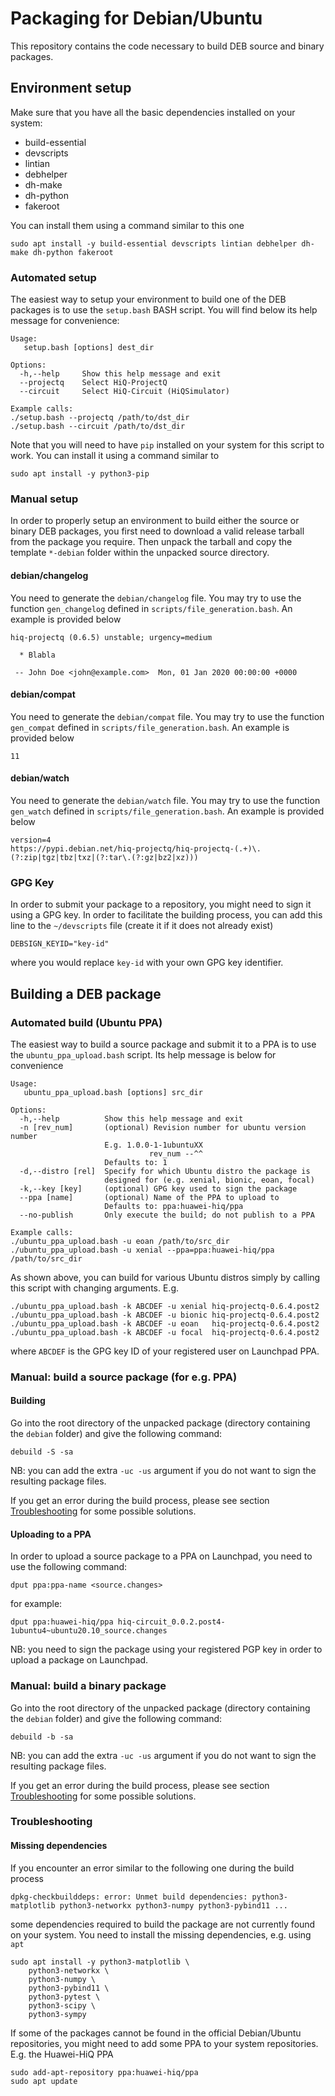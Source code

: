 # Packaging for Debian/Ubuntu

This repository contains the code necessary to build DEB source and binary packages.

## Environment setup

 Make sure that you have all the basic dependencies installed on your system:

  - build-essential
  - devscripts
  - lintian
  - debhelper
  - dh-make
  - dh-python
  - fakeroot

You can install them using a command similar to this one

	sudo apt install -y build-essential devscripts lintian debhelper dh-make dh-python fakeroot

### Automated setup

The easiest way to setup your environment to build one of the DEB packages is to use the `setup.bash` BASH script. You will find below its help message for convenience:

	Usage:
	   setup.bash [options] dest_dir

	Options:
	  -h,--help     Show this help message and exit
	  --projectq    Select HiQ-ProjectQ
	  --circuit     Select HiQ-Circuit (HiQSimulator)

	Example calls:
	./setup.bash --projectq /path/to/dst_dir
	./setup.bash --circuit /path/to/dst_dir

Note that you will need to have `pip` installed on your system for this script to work. You can install it using a command similar to

	sudo apt install -y python3-pip

### Manual setup

In order to properly setup an environment to build either the source or binary DEB packages, you first need to download a valid release tarball from the package you require. Then unpack the tarball and copy the template `*-debian` folder within the unpacked source directory.

#### debian/changelog

You need to generate the `debian/changelog` file. You may try to use the function `gen_changelog` defined in `scripts/file_generation.bash`. An example is provided below

	hiq-projectq (0.6.5) unstable; urgency=medium

	  * Blabla

	 -- John Doe <john@example.com>  Mon, 01 Jan 2020 00:00:00 +0000

#### debian/compat

You need to generate the `debian/compat` file. You may try to use the function `gen_compat` defined in `scripts/file_generation.bash`. An example is provided below

	11

#### debian/watch

You need to generate the `debian/watch` file. You may try to use the function `gen_watch` defined in `scripts/file_generation.bash`. An example is provided below

	version=4
	https://pypi.debian.net/hiq-projectq/hiq-projectq-(.+)\.(?:zip|tgz|tbz|txz|(?:tar\.(?:gz|bz2|xz)))

### GPG Key

In order to submit your package to a repository, you might need to sign it using a GPG key. In order to facilitate the building process, you can add this line to the `~/devscripts` file (create it if it does not already exist)

	DEBSIGN_KEYID="key-id"

where you would replace `key-id` with your own GPG key identifier.

## Building a DEB package

### Automated build (Ubuntu PPA)

The easiest way to build a source package and submit it to a PPA is to use the `ubuntu_ppa_upload.bash` script. Its help message is below for convenience

	Usage:
	   ubuntu_ppa_upload.bash [options] src_dir

	Options:
	  -h,--help          Show this help message and exit
	  -n [rev_num]       (optional) Revision number for ubuntu version number
						 E.g. 1.0.0-1-1ubuntuXX
								   rev_num --^^
						 Defaults to: 1
	  -d,--distro [rel]  Specify for which Ubuntu distro the package is
						 designed for (e.g. xenial, bionic, eoan, focal)
	  -k,--key [key]     (optional) GPG key used to sign the package
	  --ppa [name]       (optional) Name of the PPA to upload to
						 Defaults to: ppa:huawei-hiq/ppa
	  --no-publish       Only execute the build; do not publish to a PPA

	Example calls:
	./ubuntu_ppa_upload.bash -u eoan /path/to/src_dir
	./ubuntu_ppa_upload.bash -u xenial --ppa=ppa:huawei-hiq/ppa /path/to/src_dir

As shown above, you can build for various Ubuntu distros simply by calling this script with changing arguments. E.g.

	./ubuntu_ppa_upload.bash -k ABCDEF -u xenial hiq-projectq-0.6.4.post2
	./ubuntu_ppa_upload.bash -k ABCDEF -u bionic hiq-projectq-0.6.4.post2
	./ubuntu_ppa_upload.bash -k ABCDEF -u eoan   hiq-projectq-0.6.4.post2
	./ubuntu_ppa_upload.bash -k ABCDEF -u focal  hiq-projectq-0.6.4.post2

where `ABCDEF` is the GPG key ID of your registered user on Launchpad PPA.

### Manual: build a source package (for e.g. PPA)

#### Building

Go into the root directory of the unpacked package (directory containing the `debian` folder) and give the following command:

	debuild -S -sa

NB: you can add the extra `-uc -us` argument if you do not want to sign the resulting package files.

If you get an error during the build process, please see section [Troubleshooting](#troubleshooting) for some possible solutions.

#### Uploading to a PPA

In order to upload a source package to a PPA on Launchpad, you need to use the following command:

	dput ppa:ppa-name <source.changes>

for example:

	dput ppa:huawei-hiq/ppa hiq-circuit_0.0.2.post4-1ubuntu4~ubuntu20.10_source.changes

NB: you need to sign the package using your registered PGP key in order to upload a package on Launchpad.

### Manual: build a binary package

Go into the root directory of the unpacked package (directory containing the `debian` folder) and give the following command:

	debuild -b -sa

NB: you can add the extra `-uc -us` argument if you do not want to sign the resulting package files.

If you get an error during the build process, please see section [Troubleshooting](#troubleshooting) for some possible solutions.


### Troubleshooting

#### Missing dependencies

If you encounter an error similar to the following one during the build process

	dpkg-checkbuilddeps: error: Unmet build dependencies: python3-matplotlib python3-networkx python3-numpy python3-pybind11 ...

some dependencies required to build the package are not currently found on your system. You need to install the missing dependencies, e.g. using `apt`

	sudo apt install -y python3-matplotlib \
		python3-networkx \
		python3-numpy \
		python3-pybind11 \
		python3-pytest \
		python3-scipy \
		python3-sympy

If some of the packages cannot be found in the official Debian/Ubuntu repositories, you might need to add some PPA to your system repositories. E.g. the Huawei-HiQ PPA

	sudo add-apt-repository ppa:huawei-hiq/ppa
	sudo apt update
